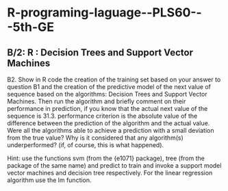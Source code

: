 # R-programing-laguage--PLS60---5th-GE

B/2:    R : Decision Trees and Support Vector Machines
-------------------------------------------------------------

B2. Show in R code the creation of the training set based on your answer to
question B1 and the creation of the predictive model of the next value of
sequence based on the algorithms: Decision Trees and Support Vector Machines. Then run the algorithm
and briefly comment on their performance in prediction, if you know
that the actual next value of the sequence is 31.3.
performance criterion is the absolute value of the difference between the prediction of the algorithm and the
actual value. Were all the algorithms able to achieve a prediction with a small deviation
from the true value? Why is it considered that any algorithm(s) underperformed?
(if, of course, this is what happened).

Hint: use the functions svm (from the {e1071} package), tree (from the package of the same name) and predict to train and invoke a support model
vector machines and decision tree respectively. For the linear regression algorithm use the lm function.
